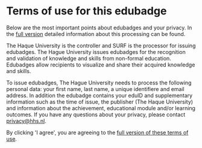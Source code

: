 # Terms of use for this edubadge

Below are the most important points about edubadges and your privacy. In the [full version](https://raw.githubusercontent.com/edubadges/privacy/master/haagse-hogeschool/edubadges-nonformal-text-en.md) detailed information about this processing can be found.

The Haque University is the controller and SURF is the processor for issuing edubadges. The Hague University issues edubadges for the recognition and validation of knowledge and skills from non-formal education. Edubadges allow recipients to visualize and share their acquired knowledge and skills.

To issue edubadges, The Hague University needs to process the following personal data: your first name, last name, a unique identifiere and email address. In addition the edubadge contains your eduID and supplementary information such as the time of issue, the publisher (The Haque University) and information about the achievement, educational module and/or learning outcomes. If you have any questions about your privacy, please contact [privacy@hhs.nl](mailto:privacy@hhs.nl).

By clicking 'I agree', you are agreeing to the [full version of these terms of use](https://raw.githubusercontent.com/edubadges/privacy/master/haagse-hogeschool/edubadges-nonformal-text-en.md).
